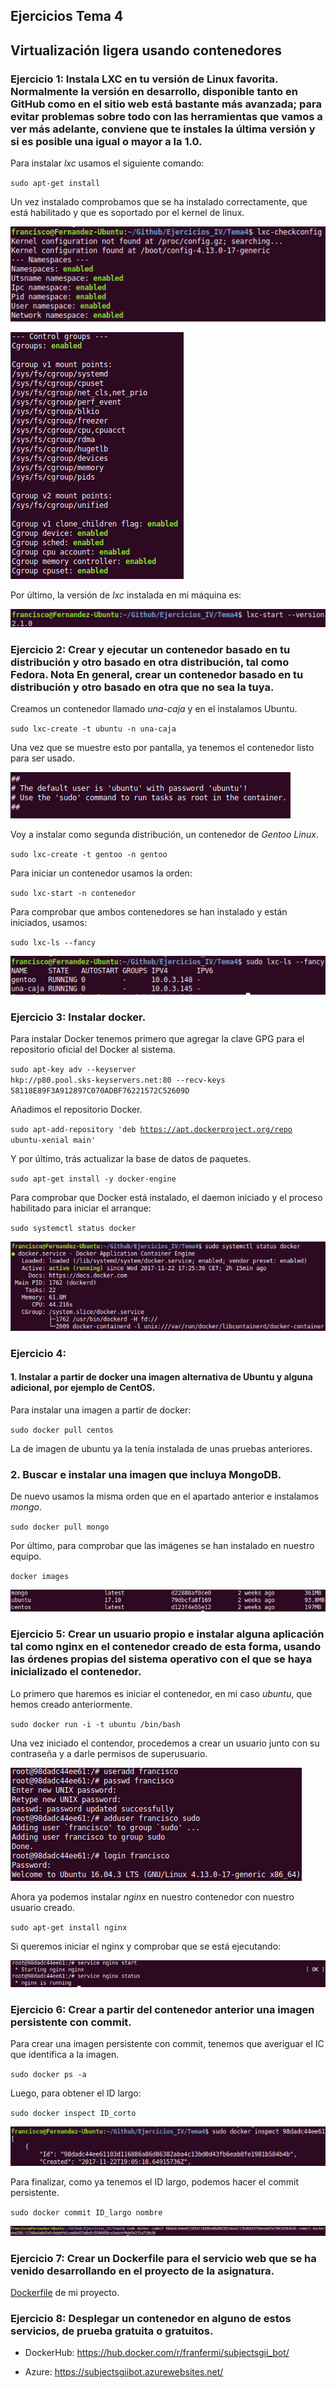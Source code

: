 ## Ejercicios Tema 4

## Virtualización ligera usando contenedores

### Ejercicio 1: Instala LXC en tu versión de Linux favorita. Normalmente la versión en desarrollo, disponible tanto en GitHub como en el sitio web está bastante más avanzada; para evitar problemas sobre todo con las herramientas que vamos a ver más adelante, conviene que te instales la última versión y si es posible una igual o mayor a la 1.0.

Para instalar *lxc* usamos el siguiente comando:

<code>sudo apt-get install</code>

Un vez instalado comprobamos que se ha instalado correctamente, que está habilitado y que es soportado por el kernel de linux.

![curl](https://github.com/franfermi/Ejercicios_IV/blob/master/Tema4/Capturas/lxc_instalado_ejer1.png)

![curl](https://github.com/franfermi/Ejercicios_IV/blob/master/Tema4/Capturas/cgroups_enable_ejer1.png)

Por último, la versión de *lxc* instalada en mi máquina es:

![curl](https://github.com/franfermi/Ejercicios_IV/blob/master/Tema4/Capturas/version_lxc_ejer1.png)

### Ejercicio 2: Crear y ejecutar un contenedor basado en tu distribución y otro basado en otra distribución, tal como Fedora. Nota En general, crear un contenedor basado en tu distribución y otro basado en otra que no sea la tuya.

Creamos un contenedor llamado *una-caja* y en el instalamos Ubuntu.

<code>sudo lxc-create -t ubuntu -n una-caja</code>

Una vez que se muestre esto por pantalla, ya tenemos el contenedor listo para ser usado.

![curl](https://github.com/franfermi/Ejercicios_IV/blob/master/Tema4/Capturas/contenedor_inst_ejer2.png)

Voy a instalar como segunda distribución, un contenedor de *Gentoo Linux*.

<code>sudo lxc-create -t gentoo -n gentoo</code>

Para iniciar un contenedor usamos la orden:

<code>sudo lxc-start -n contenedor</code>

Para comprobar que ambos contenedores se han instalado y están iniciados, usamos:

<code>sudo lxc-ls --fancy</code>

![curl](https://github.com/franfermi/Ejercicios_IV/blob/master/Tema4/Capturas/contenedores_iniciados_ejer2.png)

### Ejercicio 3: Instalar docker.

Para instalar Docker tenemos primero que agregar la clave GPG para el repositorio oficial del Docker al sistema.

<code>sudo apt-key adv --keyserver hkp://p80.pool.sks-keyservers.net:80 --recv-keys 58118E89F3A912897C070ADBF76221572C52609D</code>

Añadimos el repositorio Docker.

<code>sudo apt-add-repository 'deb https://apt.dockerproject.org/repo ubuntu-xenial main'</code>

Y por último, trás actualizar la base de datos de paquetes.

<code>sudo apt-get install -y docker-engine</code>

Para comprobar que Docker está instalado, el daemon iniciado y el proceso habilitado para iniciar el arranque:

<code>sudo systemctl status docker</code>

![curl](https://github.com/franfermi/Ejercicios_IV/blob/master/Tema4/Capturas/docker_funcionando_ejer3.png)

### Ejercicio 4:

#### 1. Instalar a partir de docker una imagen alternativa de Ubuntu y alguna adicional, por ejemplo de CentOS.

Para instalar una imagen a partir de docker:

<code>sudo docker pull centos</code>

La de imagen de ubuntu ya la tenía instalada de unas pruebas anteriores.

### 2. Buscar e instalar una imagen que incluya MongoDB.

De nuevo usamos la misma orden que en el apartado anterior e instalamos *mongo*.

<code>sudo docker pull mongo</code>

Por último, para comprobar que las imágenes se han instalado en nuestro equipo.

<code>docker images</code>

![curl](https://github.com/franfermi/Ejercicios_IV/blob/master/Tema4/Capturas/images_docker_ejer4.png)

### Ejercicio 5: Crear un usuario propio e instalar alguna aplicación tal como nginx en el contenedor creado de esta forma, usando las órdenes propias del sistema operativo con el que se haya inicializado el contenedor.

Lo primero que haremos es iniciar el contenedor, en mi caso *ubuntu*, que hemos creado anteriormente.

<code>sudo docker run -i -t ubuntu /bin/bash</code>

Una vez iniciado el contendor, procedemos a crear un usuario junto con su contraseña y a darle permisos de superusuario.

![curl](https://github.com/franfermi/Ejercicios_IV/blob/master/Tema4/Capturas/crear_user_ejer5.png)

Ahora ya podemos instalar *nginx* en nuestro contenedor con nuestro usuario creado.

<code>sudo apt-get install nginx</code>

Si queremos iniciar el nginx y comprobar que se está ejecutando:

![curl](https://github.com/franfermi/Ejercicios_IV/blob/master/Tema4/Capturas/nginx_start_ejer5.png)

### Ejercicio 6: Crear a partir del contenedor anterior una imagen persistente con commit.

Para crear una imagen persistente con commit, tenemos que averiguar el IC que identifica a la imagen.

<code>sudo docker ps -a</code>

Luego, para obtener el ID largo:

<code>sudo docker inspect ID_corto</code>

![curl](https://github.com/franfermi/Ejercicios_IV/blob/master/Tema4/Capturas/ID_largo_ejer6.png)

Para finalizar, como ya tenemos el ID largo, podemos hacer el commit persistente.

<code>sudo docker commit ID_largo nombre</code>

![curl](https://github.com/franfermi/Ejercicios_IV/blob/master/Tema4/Capturas/commit_ejer6.png)

### Ejercicio 7: Crear un Dockerfile para el servicio web que se ha venido desarrollando en el proyecto de la asignatura.

[Dockerfile](https://github.com/franfermi/Infraestructura-Virtual_IV/blob/master/Dockerfile) de mi proyecto.

### Ejercicio 8: Desplegar un contenedor en alguno de estos servicios, de prueba gratuita o gratuitos.

* DockerHub: https://hub.docker.com/r/franfermi/subjectsgii_bot/

* Azure: https://subjectsgiibot.azurewebsites.net/
